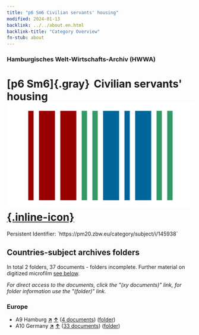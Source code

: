 ```yaml
---
title: "p6 Sm6 Civilian servants' housing"
modified: 2024-01-13
backlink: ../../about.en.html
backlink-title: "Category Overview"
fn-stub: about
---
```


### Hamburgisches Welt-Wirtschafts-Archiv (HWWA)

# [p6 Sm6]{.gray}&#8201; Civilian servants' housing &#160; [![Wikidata](/images/Wikidata-logo.svg "Wikidata"){.inline-icon}](http://www.wikidata.org/entity/Q104711365)

<div class="hint">Persistent Identifier: `https://pm20.zbw.eu/category/subject/i/145938`</div>







## Countries-subject archives folders







In total 2 folders, 37 documents - folders incomplete. Further material on digitized microfilm [see below](#filmsections).

_For direct access to the documents, click the "(xy documents)" link, for folder information use the "(folder)" link._



### Europe

- A9 Hamburg [**&nearr;**](../../../geo/i/140905/about.en.html "Hamburg (all folders)") [**&uarr;**](../../../geo/about.en.html#A9 "Country category system") (<a href="https://pm20.zbw.eu/iiifview/folder/sh/140905,145938" title="about: Hamburg : Civilian servants' housing" target="_blank">4 documents</a>) ([folder](../../../../folder/sh/1409xx/140905/1459xx/145938/about.en.html))
- A10 Germany [**&nearr;**](../../../geo/i/126128/about.en.html "Germany (all folders)") [**&uarr;**](../../../geo/about.en.html#A10 "Country category system") (<a href="https://pm20.zbw.eu/iiifview/folder/sh/126128,145938" title="about: Germany : Civilian servants' housing" target="_blank">33 documents</a>) ([folder](../../../../folder/sh/1261xx/126128/1459xx/145938/about.en.html))



<a id="filmsections" />













